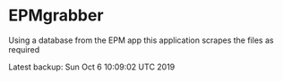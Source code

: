 # EPMgrabber
Using a database from the EPM app this application scrapes the files as required


Latest backup: Sun Oct 6 10:09:02 UTC 2019
